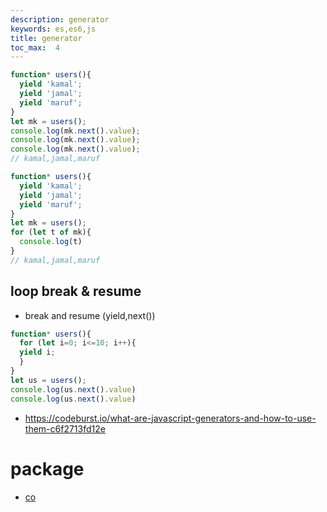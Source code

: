 ```yaml
---
description: generator
keywords: es,es6,js
title: generator
toc_max:  4
---
```


```js
function* users(){
  yield 'kamal';
  yield 'jamal';
  yield 'maruf';
}
let mk = users();
console.log(mk.next().value);
console.log(mk.next().value);
console.log(mk.next().value);
// kamal,jamal,maruf
```

```js
function* users(){
  yield 'kamal';
  yield 'jamal';
  yield 'maruf';
}
let mk = users();
for (let t of mk){
  console.log(t)
}
// kamal,jamal,maruf
```

## loop break & resume

* break and resume (yield,next())

```js
function* users(){
  for (let i=0; i<=10; i++){
  yield i;
  }
}
let us = users();
console.log(us.next().value)
console.log(us.next().value)
```

* https://codeburst.io/what-are-javascript-generators-and-how-to-use-them-c6f2713fd12e

# package

* [co](https://github.com/tj/co)
